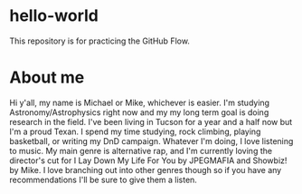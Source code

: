 # hello-world
This repository is for practicing the GitHub Flow.
# About me
Hi y'all, my name is Michael or Mike, whichever is easier. I'm studying Astronomy/Astrophysics right now and my my long term goal is doing research in the field. I've been living in Tucson for a year and a half now but I'm a proud Texan. I spend my time studying, rock climbing, playing basketball, or writing my DnD campaign. Whatever I'm doing, I love listening to music. My main genre is alternative rap, and I'm currently loving the director's cut for I Lay Down My Life For You by JPEGMAFIA and Showbiz! by Mike. I love branching out into other genres though so if you have any recommendations I'll be sure to give them a listen. 
